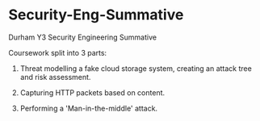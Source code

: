 # Security-Eng-Summative
Durham Y3 Security Engineering Summative 

Coursework split into 3 parts:

1) Threat modelling a fake cloud storage system, creating an attack tree and risk assessment.

2) Capturing HTTP packets based on content.

3) Performing a 'Man-in-the-middle' attack.
